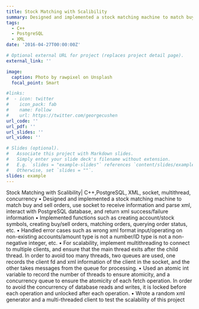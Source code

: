 ```yaml
---
title: Stock Matching with Scalibility
summary: Designed and implemented a stock matching machine to match buy and sell orders, use socket to receive information and parse xml, interact with PostgreSQL database, and return xml success/failure information.
tags:
  - C++
  - PostgreSQL
  - XML
date: '2016-04-27T00:00:00Z'

# Optional external URL for project (replaces project detail page).
external_link: ''

image:
  caption: Photo by rawpixel on Unsplash
  focal_point: Smart

#links:
#  - icon: twitter
#    icon_pack: fab
#    name: Follow
#    url: https://twitter.com/georgecushen
url_code: ''
url_pdf: ''
url_slides: ''
url_video: ''

# Slides (optional).
#   Associate this project with Markdown slides.
#   Simply enter your slide deck's filename without extension.
#   E.g. `slides = "example-slides"` references `content/slides/example-slides.md`.
#   Otherwise, set `slides = ""`.
slides: example
---
```

Stock Matching with Scalibility| C++,PostgreSQL, XML, socket, multithread, concurrency
•	Designed and implemented a stock matching machine to match buy and sell orders, use socket to receive information and parse xml, interact with PostgreSQL database, and return xml success/failure information
•	Implemented functions such as creating account/stock symbols, creating buy/sell orders, matching orders, querying order status, etc.
•	Handled error cases such as wrong xml format input/operating on non-existing accounts/amount type is not a number/ID type is not a non-negative integer, etc.
•	For scalability, implement multithreading to connect to multiple clients, and ensure that the main thread exits after the child thread. In order to avoid too many threads, two queues are used, one records the client fd and xml information of the client in the socket, and the other takes messages from the queue for processing.
•	Used an atomic int variable to record the number of threads to ensure atomicity, and a concurrency queue to ensure the atomicity of each fetch operation. In order to avoid the concurrency of database reads and writes, it is locked before each operation and unlocked after each operation.
•	Wrote a random xml generator and a multi-threaded client to test the scalability of this project








